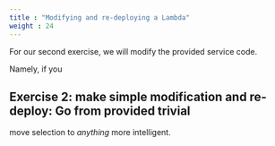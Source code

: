 ```yaml
---
title : "Modifying and re-deploying a Lambda"
weight : 24
---
```


For our second exercise, we will modify the provided service code.

Namely, if you

## Exercise 2\: make simple modification and re-deploy: Go from provided trivial
move selection to *anything* more intelligent.


